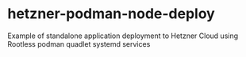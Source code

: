 # hetzner-podman-node-deploy
Example of standalone application deployment to Hetzner Cloud using Rootless podman quadlet systemd services

